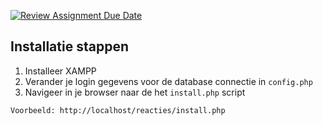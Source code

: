 [![Review Assignment Due Date](https://classroom.github.com/assets/deadline-readme-button-22041afd0340ce965d47ae6ef1cefeee28c7c493a6346c4f15d667ab976d596c.svg)](https://classroom.github.com/a/KjESaArp)
## Installatie stappen

1. Installeer XAMPP
2. Verander je login gegevens voor de database connectie in `config.php` 
3. Navigeer in je browser naar de het `install.php` script

```Voorbeeld: http://localhost/reacties/install.php```